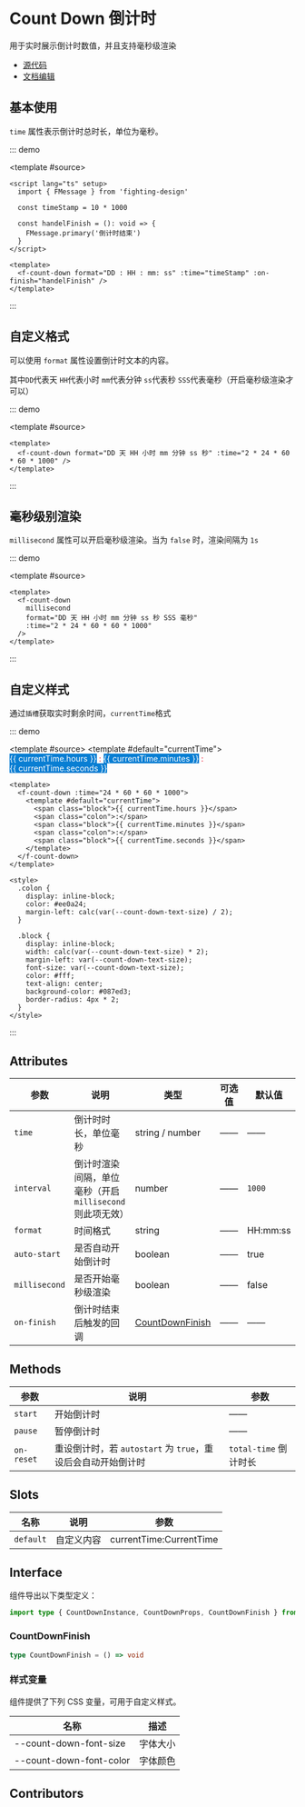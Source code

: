 # Count Down 倒计时

用于实时展示倒计时数值，并且支持毫秒级渲染

- [源代码](https://github.com/FightingDesign/fighting-design/tree/master/packages/fighting-design/count-down)
- [文档编辑](https://github.com/FightingDesign/fighting-design/blob/master/docs/components/count-down.md)

## 基本使用

`time` 属性表示倒计时总时长，单位为毫秒。

::: demo

<template #source>
<f-count-down format="DD : HH : mm: ss" :time="timeStamp" :on-finish="handelFinish" />
</template>

```vue
<script lang="ts" setup>
  import { FMessage } from 'fighting-design'

  const timeStamp = 10 * 1000

  const handelFinish = (): void => {
    FMessage.primary('倒计时结束')
  }
</script>

<template>
  <f-count-down format="DD : HH : mm: ss" :time="timeStamp" :on-finish="handelFinish" />
</template>
```

:::

## 自定义格式

可以使用 `format` 属性设置倒计时文本的内容。

其中`DD`代表天
`HH`代表小时
`mm`代表分钟
`ss`代表秒
`SSS`代表毫秒（开启毫秒级渲染才可以）

::: demo

<template #source>
<f-count-down format="DD 天 HH 小时 mm 分钟 ss 秒" :time="2 * 24 * 60 * 60 * 1000" />
</template>

```vue
<template>
  <f-count-down format="DD 天 HH 小时 mm 分钟 ss 秒" :time="2 * 24 * 60 * 60 * 1000" />
</template>
```

:::

## 毫秒级别渲染

`millisecond` 属性可以开启毫秒级渲染。当为 `false` 时，渲染间隔为 `1s`

::: demo

<template #source>
<f-count-down millisecond format="DD 天 HH 小时 mm 分钟 ss 秒 SSS 毫秒" :time="2*24*60*60*1000" />
</template>

```vue
<template>
  <f-count-down
    millisecond
    format="DD 天 HH 小时 mm 分钟 ss 秒 SSS 毫秒"
    :time="2 * 24 * 60 * 60 * 1000"
  />
</template>
```

:::

## 自定义样式

通过`插槽`获取实时剩余时间，`currentTime`格式

::: demo

<template #source>
<f-count-down :time="24 *60 * 60 * 1000">
<template #default="currentTime">
<span class="block">{{ currentTime.hours }}</span>
<span class="colon">:</span>
<span class="block">{{ currentTime.minutes }}</span>
<span class="colon">:</span>
<span class="block">{{ currentTime.seconds }}</span>
</template>
</f-count-down>
</template>

```vue
<template>
  <f-count-down :time="24 * 60 * 60 * 1000">
    <template #default="currentTime">
      <span class="block">{{ currentTime.hours }}</span>
      <span class="colon">:</span>
      <span class="block">{{ currentTime.minutes }}</span>
      <span class="colon">:</span>
      <span class="block">{{ currentTime.seconds }}</span>
    </template>
  </f-count-down>
</template>

<style>
  .colon {
    display: inline-block;
    color: #ee0a24;
    margin-left: calc(var(--count-down-text-size) / 2);
  }

  .block {
    display: inline-block;
    width: calc(var(--count-down-text-size) * 2);
    margin-left: var(--count-down-text-size);
    font-size: var(--count-down-text-size);
    color: #fff;
    text-align: center;
    background-color: #087ed3;
    border-radius: 4px * 2;
  }
</style>
```

:::

## Attributes

| 参数          | 说明                                                    | 类型                                           | 可选值 | 默认值   |
| ------------- | ------------------------------------------------------- | ---------------------------------------------- | ------ | -------- |
| `time`        | 倒计时时长，单位毫秒                                    | string / number                                | ——     | ——       |
| `interval`    | 倒计时渲染间隔，单位毫秒（开启`millisecond`则此项无效） | number                                         | ——     | `1000`   |
| `format`      | 时间格式                                                | string                                         | ——     | HH:mm:ss |
| `auto-start`  | 是否自动开始倒计时                                      | boolean                                        | ——     | true     |
| `millisecond` | 是否开始毫秒级渲染                                      | boolean                                        | ——     | false    |
| `on-finish`   | 倒计时结束后触发的回调                                  | <a href="#countdownfinish">CountDownFinish</a> | ——     | ——       |

## Methods

| 参数       | 说明                                                         | 参数                  |
| ---------- | ------------------------------------------------------------ | --------------------- |
| `start`    | 开始倒计时                                                   | ——                    |
| `pause`    | 暂停倒计时                                                   | ——                    |
| `on-reset` | 重设倒计时，若 `autostart` 为 `true`，重设后会自动开始倒计时 | `total-time` 倒计时长 |

## Slots

| 名称      | 说明       | 参数                    |
| --------- | ---------- | ----------------------- |
| `default` | 自定义内容 | currentTime:CurrentTime |

## Interface

组件导出以下类型定义：

```ts
import type { CountDownInstance, CountDownProps, CountDownFinish } from 'fighting-design'
```

### CountDownFinish

```ts
type CountDownFinish = () => void
```

<!-- ### format 格式

| 格式 | 说明         |
| ---- | ------------ |
| DD   | 天数         |
| HH   | 小时         |
| mm   | 分钟         |
| ss   | 秒数         |
| S    | 毫秒（1 位） |
| SS   | 毫秒（2 位） |
| SSS  | 毫秒（3 位） | -->

### 样式变量

组件提供了下列 CSS 变量，可用于自定义样式。

| 名称                    | 描述     |
| ----------------------- | -------- |
| --count-down-font-size  | 字体大小 |
| --count-down-font-color | 字体颜色 |

## Contributors

<a href="https://github.com/Tyh2001" target="_blank">
  <f-avatar round src="https://avatars.githubusercontent.com/u/73180970?v=4" />
</a>

<a href="https://github.com/JetTsang" target="_blank">
  <f-avatar round src="https://avatars.githubusercontent.com/u/76730587?s=96&v=4" />
</a>

<script lang="ts" setup>
  import { reactive, ref } from 'vue'
  import { FMessage } from 'fighting-design'


  const timeStamp = 10 * 1000

  const handelFinish = (): void => {
    FMessage.primary('倒计时结束')
  }
</script>

<style>
  .colon {
    display: inline-block;
    color: #ee0a24;
    margin-left: calc(var(--count-down-text-size) / 2);
  }

  .block {
    display: inline-block;
    width: calc(var(--count-down-text-size) * 2);
    margin-left: var(--count-down-text-size);
    font-size: var(--count-down-text-size);
    color: #fff;
    text-align: center;
    background-color: #087ed3;
    border-radius: 4px * 2;
  }
</style>
